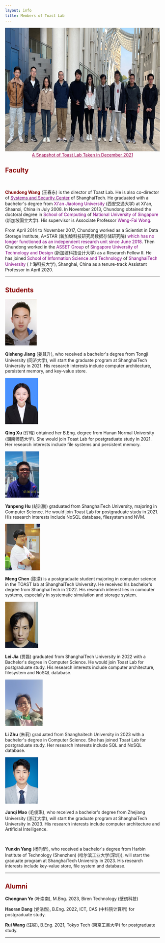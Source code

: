 ```yaml
---
layout: info
title: Members of Toast Lab
---
```


<div class="news-row-left"><img src="./photos/2021-December.jpg" height="400" alt="Taken in December 2021" /></div>
<center style="font-size:14px;color:#99004C;text-decoration:underline">A Snapshot of Toast Lab Taken in December 2021</center> 

<h2><a name="/people/faculty"><font color="darkred">Faculty</font></a></h2>
<div class="news-row-left"><img src="./photos/wangcd.jpg" height="150" alt="" /></div>
<div class="news-row-right2" id="PI">
<p><a href="https://chundong.wang/" style="text-decoration: none;" target="_blank"><font color="Maroon"><strong>Chundong Wang</strong></font></a> (&#29579;&#26149;&#19996;) is the director of Toast Lab. He is also co-director of <a href="https://ssc.sist.shanghaitech.edu.cn" target="_blank"><font color="purple">Systems and Security Center</font></a> of ShanghaiTech. He graduated with a bachelor's degree from <a href="http://www.xjtu.edu.cn/" style="text-decoration: none;" target="_blank"><font color="purple">Xi'an Jiaotong University</font></a> (&#35199;&#23433;&#20132;&#36890;&#22823;&#23398;) at Xi'an, Shaanxi, China in July 2008. In November 2013, Chundong obtained the doctoral degree in <a href="https://www.comp.nus.edu.sg/" style="text-decoration: none;" target="_blank"><font color="purple">School of Computing</font></a> of <a href="https://www.nus.edu.sg/" style="text-decoration: none;" target="_blank"><font color="purple">National University of Singapore</font></a> (&#26032;&#21152;&#22369;&#22269;&#31435;&#22823;&#23398;). His supervisor is Associate Professor <a href="https://www.comp.nus.edu.sg/~wongwf/" style="text-decoration: none;" target="_blank"><font color="purple">Weng-Fai Wong</font></a>.</p>

<p>From April 2014 to November 2017, Chundong worked as a Scientist in Data Storage Institute, A&#42;STAR (&#26032;&#21152;&#22369;&#31185;&#25216;&#30740;&#31350;&#23616;&#25968;&#25454;&#23384;&#20648;&#30740;&#31350;&#38498;) <a href="https://web.archive.org/web/20180612135951/https://www.a-star.edu.sg/News-and-Events/News/Press-Releases/ID/5940" style="text-decoration: none;" target="_blank"><font color="purple">which has no longer functioned as an independent research unit since June 2018</font></a>. Then Chundong worked in the <a href="https://asset-group.github.io/" style="text-decoration: none;" target="_blank"><font color="purple">ASSET Group</font></a> of <a href="https://www.sutd.edu.sg/" style="text-decoration: none;" target="_blank"><font color="purple">Singapore University of Technology and Design</font></a> (&#26032;&#21152;&#22369;&#31185;&#25216;&#35774;&#35745;&#22823;&#23398;) as a Research Fellow II. He has joined <a href="https://sist.shanghaitech.edu.cn/" style="text-decoration: none;" target="_blank"><font color="purple">School of Information Science and Technology</font></a> of <a href="https://www.shanghaitech.edu.cn/" style="text-decoration: none;" target="_blank"><font color="purple">ShanghaiTech University</font></a> (&#19978;&#28023;&#31185;&#25216;&#22823;&#23398;), Shanghai, China as a tenure-track Assistant Professor in April 2020.</p>
</div>

<div class="clear"></div>
<hr color="red">

<h2><a name="/people/students"><font color="darkred">Students</font></a></h2>

<!--
<div class="news-row-left"><img src="./photos/yecn.jpg" height="150" alt="" /></div>
<div class="news-row-right2" id="student-yecn">
<p><strong>Chongnan Ye</strong> (&#21494;&#23815;&#21335;), majoring in Computer Science at ShanghaiTech University from 2016 to 2020, has joined Toast Lab for the final year project of undergraduate programme and Master's degree in 2020. His research interests are on the fundamental concepts of computing, data management and analytics.</p>
</div>
-->

<div class="news-row-left"><img src="./photos/jiangqsh.jpg" height="150" alt="" /></div>
<div class="news-row-right2" id="student-jiangqsh">
<p><strong>Qisheng Jiang</strong> (&#23004;&#20854;&#21319;), who received a bachelor's degree from Tongji University (&#x540c;&#x6d4e;&#x5927;&#x5b66;), will start the graduate program at ShanghaiTech University in 2021. His research interests include computer architecture, persistent memory, and key-value store.</p>
</div>


<div class="news-row-left"><img src="./photos/xuqing.jpg" height="150" alt="" /></div>
<div class="news-row-right2" id="student-xuqing">
<p><strong>Qing Xu</strong> (&#x8bb8;&#x6674;) obtained her B.Eng. degree from Hunan Normal University (&#x6e56;&#x5357;&#x5e08;&#x8303;&#x5927;&#x5b66;). She would join Toast Lab for postgraduate study in 2021. Her research interests include file systems and persistent memory.</p>
</div>

<div class="news-row-left"><img src="./photos/huyp.jpg" height="150" alt="" /></div>
<div class="news-row-right2" id="student-huyp">
<p><strong>Yanpeng Hu</strong> (&#32993;&#23721;&#40527;) graduated from ShanghaiTech University, majoring in Computer Science. He would join Toast Lab for postgraduate study in 2021. His research interests include NoSQL database, filesystem and NVM. </p>
</div>


<div class="news-row-left"><img src="./photos/chenmeng.jpeg" height="150" alt="" /></div>
<div class="news-row-right2" id="student-chenmeng">
<p><strong>Meng Chen</strong> (&#38472;&#28635;) is a postgraduate student majoring in computer science in the TOAST lab at ShanghaiTech University. He received his bachelor's degree from ShanghaiTech in 2022. His research interest lies in comouter systems, especially in systematic simulation and storage system.</p>
</div>



<div class="news-row-left"><img src="./photos/jialei.jpg" height="150" alt="" /></div>
<div class="news-row-right2" id="student-jialei">
<p><strong>Lei Jia</strong> (&#36158;&#30922;) graduated from ShanghaiTech University in 2022 with a Bachelor's degree in Computer Science. He would join Toast Lab for postgraduate study. His research interests include computer architecture, filesystem and NoSQL database.</p>
</div>

<div class="news-row-left"><img src="./photos/zhuli.jpg" height="150" alt="" /></div>
<div class="news-row-right2" id="student-zhuli">
<p><strong>Li Zhu</strong> (&#26417;&#33673;) graduated from Shanghaitech University in 2023 with a bachelor's degree in Computer Science. She has joined Toast Lab for postgraduate study. Her research interests include SQL and NoSQL database.</p>
</div>


<div class="news-row-left"><img src="./photos/maojq.jpg" height="150" alt="" /></div>
<div class="news-row-right2" id="student-maojq">
<p><strong>Junqi Mao</strong> (&#27611;&#20426;&#29738;), who received a bachelor's degree from Zhejiang University (&#27993;&#27743;&#22823;&#23398;), will start the graduate program at ShanghaiTech University in 2023. His research interests include computer architecture and Artificial Intelligence.</p>
</div>


<div class="news-row-left"><img src="./photos/yangyx.jpg" height="150" alt="" /></div>
<div class="news-row-right2" id="student-yangyx">
<p><strong>Yunxin Yang</strong> (&#26472;&#26112;&#26133;), who received a bachelor's degree from Harbin Institute of Technology (Shenzhen) (&#21704;&#23572;&#28392;&#24037;&#19994;&#22823;&#23398;(&#28145;&#22323;)), will start the graduate program at ShanghaiTech University in 2023. His research interests include key-value store, file system and database.  </p>
</div>

<div class="clear"></div>
<hr color="red">


<h2><a name="/people/alumni"><font color="darkred">Alumni</font></a></h2>

<p><strong>Chongnan Ye</strong> (&#21494;&#23815;&#21335;), M.Bng. 2023, Biren Technology (&#22721;&#20190;&#31185;&#25216;) 
<p><strong>Haoran Dang</strong> (&#x515a;&#x6d69;&#x7136;), B.Eng. 2022, ICT, CAS (&#x4e2d;&#x79d1;&#x9662;&#x8ba1;&#x7b97;&#x6240;) for postgraduate study.</p>
<p><strong>Rui Wang</strong> (&#x6c6a;&#x9510;), B.Eng. 2021, Tokyo Tech (&#x6771;&#x4eac;&#x5de5;&#x696d;&#x5927;&#x5b66;) for postgraduate study.</p>

<div class="clear"></div>
<hr color="red">
